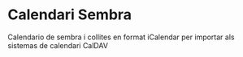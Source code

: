# Calendari Sembra
Calendario de sembra i collites en format iCalendar per importar als sistemas de calendari CalDAV
